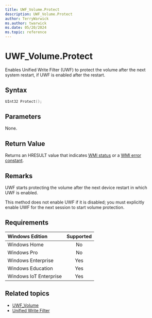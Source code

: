 ```yaml
---
title: UWF_Volume.Protect
description: UWF_Volume.Protect
author: TerryWarwick
ms.author: twarwick
ms.date: 05/20/2024
ms.topic: reference
---
```


# UWF_Volume.Protect

Enables Unified Write Filter (UWF) to protect the volume after the next system restart, if UWF is enabled after the restart.

## Syntax

```powershell
UInt32 Protect();
```

## Parameters

None.

## Return Value

Returns an HRESULT value that indicates [WMI status](/windows/win32/wmisdk/wmi-non-error-constants) or a [WMI error constant](/windows/win32/wmisdk/wmi-error-constants).

## Remarks

UWF starts protecting the volume after the next device restart in which UWF is enabled.

This method does not enable UWF if it is disabled; you must explicitly enable UWF for the next session to start volume protection.

## Requirements

| Windows Edition        | Supported |
|:-----------------------|:---------:|
| Windows Home           | No        |
| Windows Pro            | No        |
| Windows Enterprise     | Yes       |
| Windows Education      | Yes       |
| Windows IoT Enterprise | Yes       |

## Related topics

- [UWF_Volume](uwf-volume.md)
- [Unified Write Filter](unified-write-filter.md)
